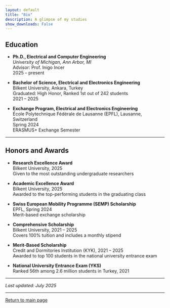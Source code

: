 ```yaml
---
layout: default
title: "Bio"
description: A glimpse of my studies
show_downloads: False
---
```


## Education

- **Ph.D., Electrical and Computer Engineering**  
  _University of Michigan, Ann Arbor, MI_  
  Advisor: Prof. Inigo Incer  
  2025 – present  

- **Bachelor of Science, Electrical and Electronics Engineering**  
  Bilkent University, Ankara, Turkey  
  Graduated: High Honor, Ranked 1st out of 242 students  
  2021 – 2025  

- **Exchange Program, Electrical and Electronics Engineering**  
  École Polytechnique Fédérale de Lausanne (EPFL), Lausanne, Switzerland  
  Spring 2024  
  ERASMUS+ Exchange Semester

---

## Honors and Awards

- **Research Excellence Award**  
  Bilkent University, 2025  
  Given to the most outstanding undergraduate researchers

- **Academic Excellence Award**  
  Bilkent University, 2025  
  Awarded to the top-performing students in the graduating class

- **Swiss European Mobility Programme (SEMP) Scholarship**  
  EPFL, Spring 2024  
  Merit-based exchange scholarship

- **Comprehensive Scholarship**  
  Bilkent University, 2021 – 2025  
  Covers 100% tuition and includes a monthly stipend

- **Merit-Based Scholarship**  
  Credit and Dormitories Institution (KYK), 2021 – 2025  
  Awarded to top 100 students in the national university entrance exam

- **National University Entrance Exam (YKS)**  
  Ranked 56th among 2.6 million students in Turkey, 2021

---

_Last updated: July 2025_

---

[Return to main page](https://ynarter.github.io/)

